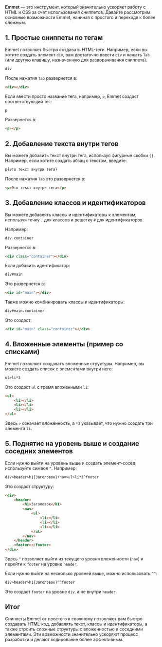 **Emmet** — это инструмент, который значительно ускоряет работу с HTML и CSS за счет использования сниппетов. Давайте рассмотрим основные возможности Emmet, начиная с простого и переходя к более сложным.

## 1. Простые сниппеты по тегам
Emmet позволяет быстро создавать HTML-теги. Например, если вы хотите создать элемент `div`, вам достаточно ввести `div` и нажать `Tab` (или другую клавишу, назначенную для разворачивания сниппета).

```html
div
```

После нажатия `Tab` развернется в:

```html
<div></div>
```

Если ввести просто название тега, например, `p`, Emmet создаст соответствующий тег:

```html
p
```
Развернется в:

```html
<p></p>
```

## 2. Добавление текста внутри тегов
Вы можете добавить текст внутри тега, используя фигурные скобки `{}`. Например, если хотите создать абзац с текстом, введите:

```html
p{Это текст внутри тега}
```

После нажатия `Tab` это развернется в:

```html
<p>Это текст внутри тега</p>
```

## 3. Добавление классов и идентификаторов
Вы можете добавлять классы и идентификаторы к элементам, используя точку `.` для классов и решетку `#` для идентификаторов.

Например:

```html
div.container
```

Развернется в:

```html
<div class="container"></div>
```

Если добавить идентификатор:

```html
div#main
```

Это развернется в:

```html
<div id="main"></div>
```

Также можно комбинировать классы и идентификаторы:

```html
div#main.container
```

Это создаст:

```html
<div id="main" class="container"></div>
```

## 4. Вложенные элементы (пример со списками)
Emmet позволяет создавать вложенные структуры. Например, вы можете создать список с элементами внутри него:

```html
ul>li*3
```

Это создаст `ul` с тремя вложенными `li`:

```html
<ul>
    <li></li>
    <li></li>
    <li></li>
</ul>
```

Здесь `>` означает вложенность, а `*3` указывает, что нужно создать три элемента `li`.

## 5. Поднятие на уровень выше и создание соседних элементов
Если нужно выйти на уровень выше и создать элемент-сосед, используйте символ `^`. Например:

```html
div>header>h1{Заголовок}+nav>ul>li*3^footer
```

Это создаст структуру:

```html
<div>
    <header>
        <h1>Заголовок</h1>
        <nav>
            <ul>
                <li></li>
                <li></li>
                <li></li>
            </ul>
        </nav>
    </header>
    <footer></footer>
</div>
```

Здесь `^` позволяет выйти из текущего уровня вложенности (`nav`) и перейти к `footer` на уровне `header`.

Если нужно выйти на несколько уровней выше, можно использовать `^^`:

```html
div>header>h1{Заголовок}^^footer
```

Это создаст `footer` на уровне `div`, а не внутри `header`.

## Итог
Сниппеты Emmet от простого к сложному позволяют вам быстро создавать HTML-код, добавлять текст, классы и идентификаторы, а также строить сложные структуры с вложенностью и соседними элементами. Эти возможности значительно ускоряют процесс разработки и делают кодирование более эффективным.